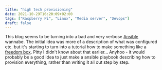 ```yaml
---
title: "high tech provisioning"
date: 2021-10-29T16:20:09+02:00
tags: ["Raspberry Pi", "Linux", "Media server", "Devops"]
draft: false
---
```


This blog seems to be turning into a bad and very verbose [Ansible](https://www.ansible.com/) wannabe. The initial idea was more of a description of what was configured etc. but it's starting to turn into a tutorial how to make something like a [freedom box](https://freedombox.org/). Pitty I didn't know about that earlier... Anyhoo - it would probably be a good idea to just make a ansible playbook describing how to provision everything, rather than writing it all out step by step.
